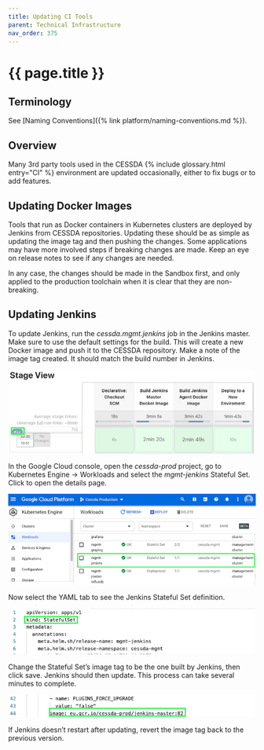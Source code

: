 ```yaml
---
title: Updating CI Tools
parent: Technical Infrastructure
nav_order: 375
---
```


# {{ page.title }}

## Terminology

See [Naming Conventions]({% link platform/naming-conventions.md %}).

## Overview

Many 3rd party tools used in the CESSDA {% include glossary.html entry="CI" %} environment are updated occasionally,
either to fix bugs or to add features.

## Updating Docker Images

Tools that run as Docker containers in Kubernetes clusters are deployed by Jenkins from CESSDA repositories.
Updating these should be as simple as updating the image tag and then pushing the changes.
Some applications may have more involved steps if breaking changes are made. Keep an eye on release notes to see if any changes are needed.

In any case, the changes should be made in the Sandbox first, and only applied to the production toolchain when it is clear that they are non-breaking.

## Updating Jenkins

To update Jenkins, run the *cessda.mgmt.jenkins* job in the Jenkins master.
Make sure to use the default settings for the build.
This will create a new Docker image and push it to the CESSDA repository.
Make a note of the image tag created. It should match the build number in Jenkins.

![Jenkins build](../images/jenkins-build-82.png)

In the Google Cloud console, open the *cessda-prod* project, go to Kubernetes Engine -> Workloads
and select the *mgmt-jenkins* Stateful Set. Click to open the details page.

![Jenkins Workload](../images/gcp-jenkins-workload.png)

Now select the YAML tab to see the Jenkins Stateful Set definition.

![Jenkins YAML file header](../images/jenkins-yaml-details.png)

Change the Stateful Set’s image tag to be the one built by Jenkins, then click save.
Jenkins should then update. This process can take several minutes to complete.

![Jenkins YAML file image version](../images/jenkins-yaml-details-build-82.png)

If Jenkins doesn’t restart after updating, revert the image tag back to the previous version.
